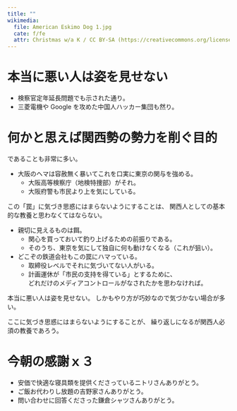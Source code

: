 ```yaml
---
title: ""
wikimedia:
  file: American Eskimo Dog 1.jpg
  cate: f/fe
  attr: Christmas w/a K / CC BY-SA (https://creativecommons.org/licenses/by-sa/2.0)
---
```


# 本当に悪い人は姿を見せない

* 検察官定年延長問題でも示された通り。
* 三菱電機や Google を攻めた中国人ハッカー集団も然り。


# 何かと思えば関西勢の勢力を削ぐ目的

であることも非常に多い。

* 大阪のヘマは容赦無く暴いてこれを口実に東京の関与を強める。
  * 大阪高等検察庁（地検特捜部）がそれ。
  * 大阪府警も市民より上を気にしている。

この「罠」に気づき思惑にはまらないようにすることは、
関西人としての基本的な教養と思わなくてはならない。

* 親切に見えるものは餌。  
  * 関心を買っておいて釣り上げるための前振りである。  
  * そのうち、東京を気にして独自に何も動けなくなる（これが狙い）。
* どこぞの鉄道会社もこの罠にハマっている。  
  * 取締役レベルでそれに気づいてない人がいる。
  * 計画運休が「市民の支持を得ている」とするために、  
    どれだけのメディアコントロールがなされたかを思わなければ。

本当に悪い人は姿を見せない。
しかもやり方が巧妙なので気づかない場合が多い。

ここに気づき思惑にはまらないようにすることが、
繰り返しになるが関西人必須の教養であろう。


# 今朝の感謝ｘ３

* 安価で快適な寝具類を提供くださっているニトリさんありがとう。
* ご飯お代わりし放題の吉野家さんありがとう。
* 問い合わせに回答くださった鎌倉シャツさんありがとう。


